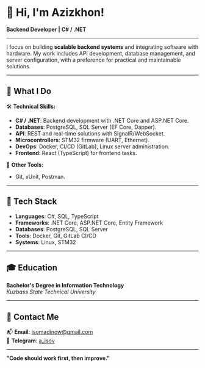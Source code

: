 # 👋 Hi, I'm Azizkhon!  
**Backend Developer | C# / .NET**  

---

I focus on building **scalable backend systems** and integrating software with hardware. My work includes API development, database management, and server configuration, with a preference for practical and maintainable solutions.  

---

## 🚀 **What I Do**  

🛠 **Technical Skills:**  
- **C# / .NET**: Backend development with .NET Core and ASP.NET Core.  
- **Databases**: PostgreSQL, SQL Server (EF Core, Dapper).  
- **API**: REST and real-time solutions with SignalR/WebSocket.  
- **Microcontrollers**: STM32 firmware (UART, Ethernet).  
- **DevOps**: Docker, CI/CD (GitLab), Linux server administration.
- **Frontend**: React (TypeScript) for frontend tasks.  
   

🔧 **Other Tools:**  
- Git, xUnit, Postman.  

---

## 🔧 **Tech Stack**  

- **Languages**: C#, SQL, TypeScript  
- **Frameworks**: .NET Core, ASP.NET Core, Entity Framework  
- **Databases**: PostgreSQL, SQL Server  
- **Tools**: Docker, Git, GitLab CI/CD  
- **Systems**: Linux, STM32  

---

## 🎓 **Education**  

**Bachelor's Degree in Information Technology**  
*Kuzbass State Technical University*  

---

## 🌟 **Contact Me**  

📬 **Email**: [isomadinow@gmail.com](mailto:isomadinow@gmail.com)  
💬 **Telegram**: [a_isov](https://t.me/a_isov) 

---

**"Code should work first, then improve."**  
